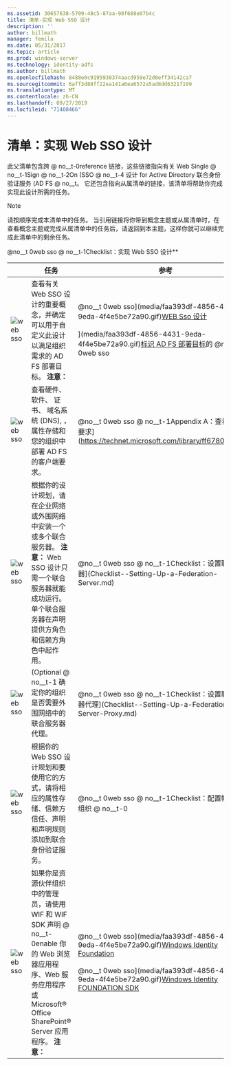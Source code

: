 ```yaml
---
ms.assetid: 30657638-5709-48c5-87aa-98f688e07b4c
title: 清单-实现 Web SSO 设计
description: ''
author: billmath
manager: femila
ms.date: 05/31/2017
ms.topic: article
ms.prod: windows-server
ms.technology: identity-adfs
ms.author: billmath
ms.openlocfilehash: 8488e0c9195930374aacd959e72d0eff34142ca7
ms.sourcegitcommit: 6aff3d88ff22ea141a6ea6572a5ad8dd6321f199
ms.translationtype: MT
ms.contentlocale: zh-CN
ms.lasthandoff: 09/27/2019
ms.locfileid: "71408466"
---
```

# <a name="checklist-implementing-a-web-sso-design"></a>清单：实现 Web SSO 设计

此父清单包含跨 @ no__t-0reference 链接，这些链接指向有关 Web Single @ no__t-1Sign @ no__t-2On \(SSO @ no__t-4 设计 for Active Directory 联合身份验证服务 \(AD FS @ no__t。 它还包含指向从属清单的链接，该清单将帮助你完成实现此设计所需的任务。  
  
> [!NOTE]  
> 请按顺序完成本清单中的任务。 当引用链接将你带到概念主题或从属清单时，在查看概念主题或完成从属清单中的任务后，请返回到本主题，这样你就可以继续完成此清单中的剩余任务。  
  
@no__t 0web sso @ no__t-1Checklist：实现 Web SSO 设计**  
  
||任务|参考|  
|-|--------|-------------|  
|![web sso](media/icon_checkboxo.gif)|查看有关 Web SSO 设计的重要概念，并确定可以用于自定义此设计以满足组织需求的 AD FS 部署目标。 **注意：**|@no__t 0web sso](media/faa393df-4856-4431-9eda-4f4e5be72a90.gif)[WEB Sso 设计](https://technet.microsoft.com/library/dd807033.aspx)<br /><br />](media/faa393df-4856-4431-9eda-4f4e5be72a90.gif)[标识 AD FS 部署目标](https://technet.microsoft.com/library/dd807053.aspx)的 @no__t 0web sso|  
|![web sso](media/icon_checkboxo.gif)|查看硬件、 软件、 证书、 域名系统 \(DNS\), ，属性存储和您的组织中部署 AD FS 的客户端要求。|@no__t 0web sso @ no__t-1Appendix A：查看 AD FS 要求](https://technet.microsoft.com/library/ff678034.aspx)|  
|![web sso](media/icon_checkboxo.gif)|根据你的设计规划，请在企业网络或外围网络中安装一个或多个联合服务器。 **注意：** Web SSO 设计只需一个联合服务器就能成功运行。 单个联合服务器在声明提供方角色和信赖方角色中起作用。|@no__t 0web sso @ no__t-1Checklist：设置联合服务器](Checklist--Setting-Up-a-Federation-Server.md)|  
|![web sso](media/icon_checkboxo.gif)|\(Optional @ no__t-1 确定你的组织是否需要外围网络中的联合服务器代理。|@no__t 0web sso @ no__t-1Checklist：设置联合服务器代理](Checklist--Setting-Up-a-Federation-Server-Proxy.md)|  
|![web sso](media/icon_checkboxo.gif)|根据你的 Web SSO 设计规划和要使用它的方式，请将相应的属性存储、信赖方信任、声明和声明规则添加到联合身份验证服务。|@no__t 0web sso @ no__t-1Checklist：配置帐户伙伴组织 @ no__t-0|  
|![web sso](media/icon_checkboxo.gif)|如果你是资源伙伴组织中的管理员，请使用 WIF 和 WIF SDK 声明 @ no__t-0enable 你的 Web 浏览器应用程序、Web 服务应用程序或 Microsoft® Office SharePoint® Server 应用程序。 **注意：**|@no__t 0web sso](media/faa393df-4856-4431-9eda-4f4e5be72a90.gif)[Windows Identity Foundation](https://go.microsoft.com/fwlink/?LinkId=122266)<br /><br />@no__t 0web sso](media/faa393df-4856-4431-9eda-4f4e5be72a90.gif)[Windows Identity FOUNDATION SDK](https://go.microsoft.com/fwlink/?LinkId=122266)| 
